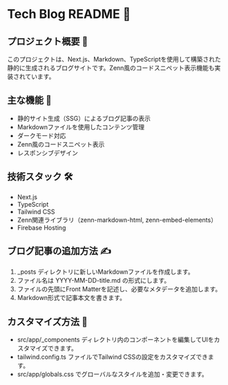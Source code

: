 # Tech Blog README 📝
## プロジェクト概要 🌟
このプロジェクトは、Next.js、Markdown、TypeScriptを使用して構築された静的に生成されるブログサイトです。Zenn風のコードスニペット表示機能も実装されています。
## 主な機能 🚀

- 静的サイト生成（SSG）によるブログ記事の表示
- Markdownファイルを使用したコンテンツ管理
- ダークモード対応
- Zenn風のコードスニペット表示
- レスポンシブデザイン

## 技術スタック 🛠️

- Next.js
- TypeScript
- Tailwind CSS
- Zenn関連ライブラリ（zenn-markdown-html, zenn-embed-elements）
- Firebase Hosting

## ブログ記事の追加方法 ✍️

1. _posts ディレクトリに新しいMarkdownファイルを作成します。
2. ファイル名は YYYY-MM-DD-title.md の形式にします。
3. ファイルの先頭にFront Matterを記述し、必要なメタデータを追加します。
4. Markdown形式で記事本文を書きます。

## カスタマイズ方法 🎨

- src/app/_components ディレクトリ内のコンポーネントを編集してUIをカスタマイズできます。
- tailwind.config.ts ファイルでTailwind CSSの設定をカスタマイズできます。
- src/app/globals.css でグローバルなスタイルを追加・変更できます。